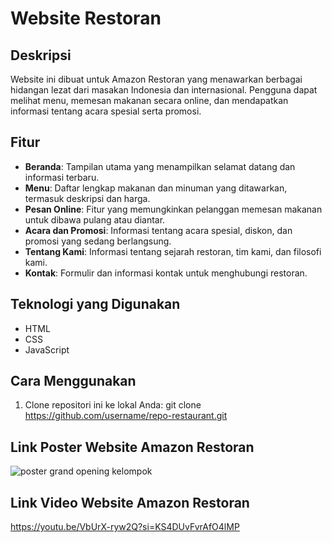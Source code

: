 # Website Restoran

## Deskripsi
Website ini dibuat untuk Amazon Restoran yang menawarkan berbagai hidangan lezat dari masakan Indonesia dan internasional.
Pengguna dapat melihat menu, memesan makanan secara online, dan mendapatkan informasi tentang acara spesial serta promosi.

## Fitur
- **Beranda**: Tampilan utama yang menampilkan selamat datang dan informasi terbaru.
- **Menu**: Daftar lengkap makanan dan minuman yang ditawarkan, termasuk deskripsi dan harga.
- **Pesan Online**: Fitur yang memungkinkan pelanggan memesan makanan untuk dibawa pulang atau diantar.
- **Acara dan Promosi**: Informasi tentang acara spesial, diskon, dan promosi yang sedang berlangsung.
- **Tentang Kami**: Informasi tentang sejarah restoran, tim kami, dan filosofi kami.
- **Kontak**: Formulir dan informasi kontak untuk menghubungi restoran.

## Teknologi yang Digunakan
- HTML
- CSS
- JavaScript

## Cara Menggunakan
1. Clone repositori ini ke lokal Anda:
   git clone https://github.com/username/repo-restaurant.git

## Link Poster Website Amazon Restoran

![poster grand opening kelompok](https://github.com/user-attachments/assets/02de7052-32a2-4eff-8cb8-dc75d34f1109)

## Link Video Website Amazon Restoran
https://youtu.be/VbUrX-ryw2Q?si=KS4DUvFvrAfO4lMP
